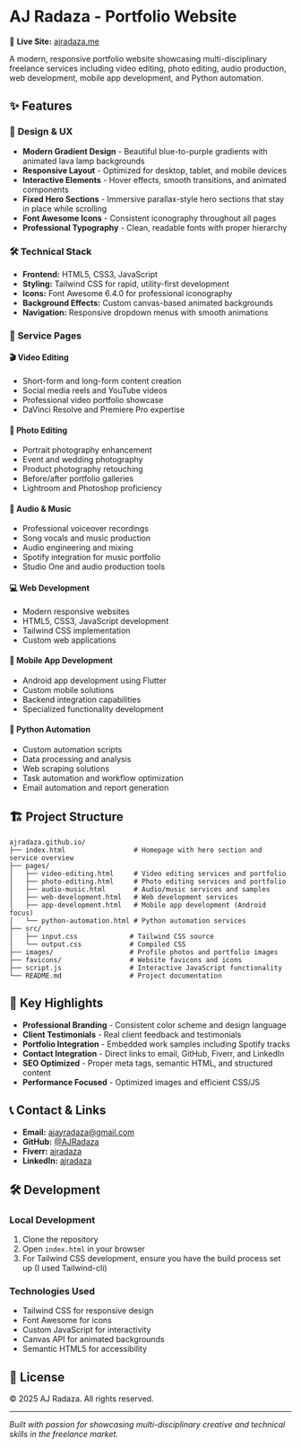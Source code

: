 # AJ Radaza - Portfolio Website

🚀 **Live Site:** [ajradaza.me](https://ajradaza.me)

A modern, responsive portfolio website showcasing multi-disciplinary freelance services including video editing, photo editing, audio production, web development, mobile app development, and Python automation.

## ✨ Features

### 🎨 **Design & UX**
- **Modern Gradient Design** - Beautiful blue-to-purple gradients with animated lava lamp backgrounds
- **Responsive Layout** - Optimized for desktop, tablet, and mobile devices
- **Interactive Elements** - Hover effects, smooth transitions, and animated components
- **Fixed Hero Sections** - Immersive parallax-style hero sections that stay in place while scrolling
- **Font Awesome Icons** - Consistent iconography throughout all pages
- **Professional Typography** - Clean, readable fonts with proper hierarchy

### 🛠️ **Technical Stack**
- **Frontend:** HTML5, CSS3, JavaScript
- **Styling:** Tailwind CSS for rapid, utility-first development
- **Icons:** Font Awesome 6.4.0 for professional iconography
- **Background Effects:** Custom canvas-based animated backgrounds
- **Navigation:** Responsive dropdown menus with smooth animations

### 📱 **Service Pages**

#### 🎬 **Video Editing**
- Short-form and long-form content creation
- Social media reels and YouTube videos
- Professional video portfolio showcase
- DaVinci Resolve and Premiere Pro expertise

#### 📸 **Photo Editing**
- Portrait photography enhancement
- Event and wedding photography
- Product photography retouching
- Before/after portfolio galleries
- Lightroom and Photoshop proficiency

#### 🎵 **Audio & Music**
- Professional voiceover recordings
- Song vocals and music production
- Audio engineering and mixing
- Spotify integration for music portfolio
- Studio One and audio production tools

#### 💻 **Web Development**
- Modern responsive websites
- HTML5, CSS3, JavaScript development
- Tailwind CSS implementation
- Custom web applications

#### 📱 **Mobile App Development**
- Android app development using Flutter
- Custom mobile solutions
- Backend integration capabilities
- Specialized functionality development

#### 🐍 **Python Automation**
- Custom automation scripts
- Data processing and analysis
- Web scraping solutions
- Task automation and workflow optimization
- Email automation and report generation

## 🏗️ **Project Structure**

```
ajradaza.github.io/
├── index.html                 # Homepage with hero section and service overview
├── pages/
│   ├── video-editing.html     # Video editing services and portfolio
│   ├── photo-editing.html     # Photo editing services and portfolio
│   ├── audio-music.html       # Audio/music services and samples
│   ├── web-development.html   # Web development services
│   ├── app-development.html   # Mobile app development (Android focus)
│   └── python-automation.html # Python automation services
├── src/
│   ├── input.css             # Tailwind CSS source
│   └── output.css            # Compiled CSS
├── images/                   # Profile photos and portfolio images
├── favicons/                 # Website favicons and icons
├── script.js                 # Interactive JavaScript functionality
└── README.md                 # Project documentation
```

## 🚀 **Key Highlights**

- **Professional Branding** - Consistent color scheme and design language
- **Client Testimonials** - Real client feedback and testimonials
- **Portfolio Integration** - Embedded work samples including Spotify tracks
- **Contact Integration** - Direct links to email, GitHub, Fiverr, and LinkedIn
- **SEO Optimized** - Proper meta tags, semantic HTML, and structured content
- **Performance Focused** - Optimized images and efficient CSS/JS

## 📞 **Contact & Links**

- **Email:** ajayradaza@gmail.com
- **GitHub:** [@AJRadaza](https://github.com/AJRadaza)
- **Fiverr:** [ajradaza](https://www.fiverr.com/ajradaza)
- **LinkedIn:** [ajradaza](https://www.linkedin.com/in/ajradaza/)

## 🛠️ **Development**

### **Local Development**
1. Clone the repository
2. Open `index.html` in your browser
3. For Tailwind CSS development, ensure you have the build process set up (I used Tailwind-cli)

### **Technologies Used**
- Tailwind CSS for responsive design
- Font Awesome for icons
- Custom JavaScript for interactivity
- Canvas API for animated backgrounds
- Semantic HTML5 for accessibility

## 📄 **License**

© 2025 AJ Radaza. All rights reserved.

---

*Built with passion for showcasing multi-disciplinary creative and technical skills in the freelance market.*
